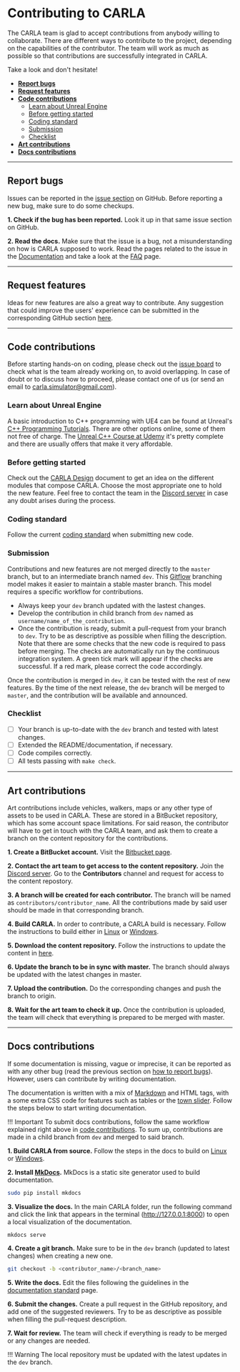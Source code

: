 # Contributing to CARLA

The CARLA team is glad to accept contributions from anybody willing to collaborate. There are different ways to contribute to the project, depending on the capabilities of the contributor. The team will work as much as possible so that contributions are successfully integrated in CARLA.  

Take a look and don't hesitate!  

*   [__Report bugs__](#report-bugs)  
*   [__Request features__](#request-features)  
*   [__Code contributions__](#code-contributions)  
	*   [Learn about Unreal Engine](#learn-about-unreal-engine)  
	*   [Before getting started](#before-getting-started)  
	*   [Coding standard](#coding-standard)  
	*   [Submission](#submission)  
	*   [Checklist](#checklist)  
*   [__Art contributions__](#art-contributions)  
*   [__Docs contributions__](#docs-contributions)  

---
## Report bugs

Issues can be reported in the [issue section][issueslink] on GitHub. Before reporting a new bug, make sure to do some checkups.  

__1. Check if the bug has been reported.__ Look it up in that same issue section on GitHub.  

__2. Read the docs.__ Make sure that the issue is a bug, not a misunderstanding on how is CARLA supposed to work. Read the pages related to the issue in the [Documentation][docslink] and take a look at the [FAQ][faqlink] page.

[issueslink]: https://github.com/carla-simulator/carla/issues
[docslink]: http://carla.readthedocs.io
[faqlink]: build_faq.md

---
## Request features

Ideas for new features are also a great way to contribute. Any suggestion that could improve the users' experience  can be submitted in the corresponding GitHub section [here][frlink].

[frlink]: https://github.com/carla-simulator/carla/issues?q=is%3Aissue+is%3Aopen+label%3A%22feature+request%22+sort%3Acomments-desc

---
## Code contributions

Before starting hands-on on coding, please check out the [issue board][issueboard] to check what is the team already working on, to avoid overlapping. In case of doubt or to discuss how to proceed, please contact one of us (or send an email to <carla.simulator@gmail.com>).

[issueboard]: https://github.com/carla-simulator/carla/issues

### Learn about Unreal Engine

A basic introduction to C++ programming with UE4 can be found at Unreal's [C++ Programming Tutorials][ue4tutorials]. There are other options online, some of them not free of charge. The [Unreal C++ Course at Udemy][ue4course] it's pretty complete and there are usually offers that make it very affordable.

[ue4tutorials]: https://docs.unrealengine.com/latest/INT/Programming/Tutorials/
[ue4course]: https://www.udemy.com/unrealcourse/

### Before getting started

Check out the [CARLA Design](index.md)<!-- @todo --> document to get an idea on the different modules that compose CARLA. Choose the most appropriate one
to hold the new feature. Feel free to contact the team in the [Discord server](https://discord.com/invite/8kqACuC) in case any doubt arises during the process.  

### Coding standard

Follow the current [coding standard](cont_coding_standard.md) when submitting new code.  

### Submission

Contributions and new features are not merged directly to the `master` branch, but to an intermediate branch named `dev`. This [Gitflow](https://nvie.com/posts/a-successful-git-branching-model/) branching model makes it easier to maintain a stable master branch. This model requires a specific workflow for contributions.  

*   Always keep your `dev` branch updated with the lastest changes.  
*   Develop the contribution in child branch from `dev` named as `username/name_of_the_contribution`.  
*   Once the contribution is ready, submit a pull-request from your branch to `dev`. Try to be as descriptive as possible when filling the description. Note that there are some checks that the new code is required to pass before merging. The checks are automatically run by the continuous integration system. A green tick mark will appear if the checks are successful. If a red mark, please correct the code accordingly.  

Once the contribution is merged in `dev`, it can be tested with the rest of new features. By the time of the next release, the `dev` branch will be merged to `master`, and the contribution will be available and announced.  

### Checklist  

*   [ ] Your branch is up-to-date with the `dev` branch and tested with latest changes.  
*   [ ] Extended the README/documentation, if necessary.  
*   [ ] Code compiles correctly.  
*   [ ] All tests passing with `make check`.  

---
## Art contributions

Art contributions include vehicles, walkers, maps or any other type of assets to be used in CARLA. These are stored in a BitBucket repository, which has some account space limitations. For said reason, the contributor will have to get in touch with the CARLA team, and ask them to create a branch on the content repository for the contributions.  

__1. Create a BitBucket account.__ Visit the [Bitbucket page](https://bitbucket.org).  

__2. Contact the art team to get access to the content repository.__ Join the [Discord server](https://discord.com/invite/8kqACuC). Go to the __Contributors__ channel and request for access to the content repostory.  

__3. A branch will be created for each contributor.__ The branch will be named as `contributors/contributor_name`. All the contributions made by said user should be made in that corresponding branch.  

__4. Build CARLA.__ In order to contribute, a CARLA build is necessary. Follow the instructions to build either in [Linux](https://carla.readthedocs.io/en/latest/build_linux/) or [Windows](https://carla.readthedocs.io/en/latest/build_windows/).  

__5. Download the content repository.__ Follow the instructions to update the content in [here](https://carla.readthedocs.io/en/latest/build_update/#get-development-assets).

__6. Update the branch to be in sync with master.__ The branch should always be updated with the latest changes in master.  

__7. Upload the contribution.__ Do the corresponding changes and push the branch to origin.  

__8. Wait for the art team to check it up.__ Once the contribution is uploaded, the team will check that everything is prepared to be merged with master.  


---
## Docs contributions

If some documentation is missing, vague or imprecise, it can be reported as with any other bug (read the previous section on [how to report bugs](#report-bugs)). However, users can contribute by writing documentation.  

The documentation is written with a mix of [Markdown](https://www.markdownguide.org/) and HTML tags, with a some extra CSS code for features such as tables or the [town slider](https://carla.readthedocs.io/en/latest/core_map/#carla-maps). Follow the steps below to start writing documentation. 

!!! Important
    To submit docs contributions, follow the same workflow explained right above in [code contributions](#submission). To sum up, contributions are made in a child branch from `dev` and merged to said branch.  

__1. Build CARLA from source.__ Follow the steps in the docs to build on [Linux](build_linux.md) or [Windows](build_windows.md).  


__2. Install [MkDocs](http://www.mkdocs.org/).__ MkDocs is a static site generator used to build documentation. 

```sh
sudo pip install mkdocs
```

__3. Visualize the docs.__ In the main CARLA folder, run the following command and click the link that appears in the terminal (http://127.0.0.1:8000) to open a local visualization of the documentation.  

```sh
mkdocs serve
```
__4. Create a git branch.__ Make sure to be in the `dev` branch (updated to latest changes) when creating a new one. 

```sh
git checkout -b <contributor_name>/<branch_name>
```

__5. Write the docs.__ Edit the files following the guidelines in the [documentation standard](cont_doc_standard.md) page.  

__6. Submit the changes.__ Create a pull request in the GitHub repository, and add one of the suggested reviewers. Try to be as descriptive as possible when filling the pull-request description.  

__7. Wait for review.__ The team will check if everything is ready to be merged or any changes are needed.  

!!! Warning
    The local repository must be updated with the latest updates in the `dev` branch.  